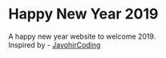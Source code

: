 # Happy New Year 2019

A happy new year website to welcome 2019.<br>
Inspired by - [JavohirCoding](https://github.com/JavohirCoding)
